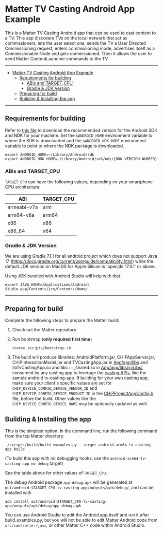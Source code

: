 # Matter TV Casting Android App Example

This is a Matter TV Casting Android app that can be used to cast content to a
TV. This app discovers TVs on the local network that act as commissioners, lets
the user select one, sends the TV a User Directed Commissioning request, enters
commissioning mode, advertises itself as a Commissionable Node and gets
commissioned. Then it allows the user to send Matter ContentLauncher commands to
the TV.

<hr>

-   [Matter TV Casting Android App Example](#matter-tv-casting-android-app-example)
    -   [Requirements for building](#requirements-for-building)
        -   [ABIs and TARGET_CPU](#abis-and-target_cpu)
        -   [Gradle \& JDK Version](#gradle--jdk-version)
    -   [Preparing for build](#preparing-for-build)
    -   [Building \& Installing the app](#building--installing-the-app)

<hr>

## Requirements for building

Refer to
[this file](../../../docs/guides/android_building.md#requirements-for-building)
to download the recommended version for the Android SDK and NDK for your
machine. Set the `$ANDROID_HOME` environment variable to where the SDK is
downloaded and the `$ANDROID_NDK_HOME` environment variable to point to where
the NDK package is downloaded.

```
export ANDROID_HOME=~/Library/Android/sdk
export ANDROID_NDK_HOME=~/Library/Android/sdk/ndk/{NDK_VERSION_NUMBER}
```

### ABIs and TARGET_CPU

`TARGET_CPU` can have the following values, depending on your smartphone CPU
architecture:

| ABI         | TARGET_CPU |
| ----------- | ---------- |
| armeabi-v7a | arm        |
| arm64-v8a   | arm64      |
| x86         | x86        |
| x86_64      | x64        |

### Gradle & JDK Version

We are using Gradle 7.1.1 for all android project which does not support Java 17
(https://docs.gradle.org/current/userguide/compatibility.html) while the default
JDK version on MacOS for Apple Silicon is 'openjdk 17.0.1' or above.

Using JDK bundled with Android Studio will help with that.

```shell
export JAVA_HOME=/Applications/Android\ Studio.app/Contents/jre/Contents/Home/
```

<hr>

## Preparing for build

Complete the following steps to prepare the Matter build:

1. Check out the Matter repository.

2. Run bootstrap (**only required first time**)

    ```shell
    source scripts/bootstrap.sh
    ```

3. The build will produce libraries: AndroidPlatform.jar, CHIPAppServer.jar,
   CHIPInteractionModel.jar and TVCastingApp.jar in [App/app/libs](App/app/libs)
   and libTvCastingApp.so and libc++\_shared.so in
   [App/app/libs/jniLibs/](App/app/libs/jniLibs/) consumed by any casting app to
   leverage the [casting APIs](../APIs.md), like the sample android
   tv-casting-app. If building for your own casting app, make sure your client's
   specific values are set for `CHIP_DEVICE_CONFIG_DEVICE_VENDOR_ID` and
   `CHIP_DEVICE_CONFIG_DEVICE_PRODUCT_ID` in the
   [CHIPProjectAppConfig.h](tv-casting-common/include/CHIPProjectAppConfig.h)
   file, before the build. Other values like the
   `CHIP_DEVICE_CONFIG_DEVICE_NAME` may be optionally updated as well.

## Building & Installing the app

This is the simplest option. In the command line, run the following command from
the top Matter directory:

```shell
./scripts/build/build_examples.py --target android-arm64-tv-casting-app build
```

(To build this app with no debugging hooks, use the
`android-arm64-tv-casting-app-no-debug` target)

See the table above for other values of `TARGET_CPU`.

The debug Android package `app-debug.apk` will be generated at
`out/android-$TARGET_CPU-tv-casting-app/outputs/apk/debug/`, and can be
installed with

```shell
adb install out/android-$TARGET_CPU-tv-casting-app/outputs/apk/debug/app-debug.apk
```

You can use Android Studio to edit the Android app itself and run it after
build_examples.py, but you will not be able to edit Matter Android code from
`src/controller/java`, or other Matter C++ code within Android Studio.

